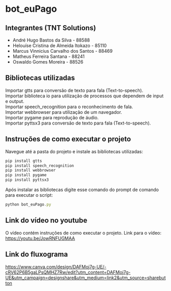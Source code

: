 # bot_euPago

## Integrantes (TNT Solutions)

* André Hugo Bastos da Silva - 88588
* Helouíse Cristina de Almeida Itokazo - 85110
* Marcus Vinnicius Carvalho dos Santos - 88469
* Matheus Ferreira Santana - 88241
* Oswaldo Gomes Moreira - 88526

## Bibliotecas utilizadas

Importar gtts para conversão de texto para fala (Text-to-speech). <br>
Importar biblioteca io para utilização de processos que dependem de input e output. <br>
Importar speech_recognition para o reconhecimento de fala. <br>
Importar webbrowser para utilização de um navegador. <br>
Importar pygame para reprodução de áudio. <br>
Importar pyttsx3 para conversão de texto para fala (Text-to-speech). <br>

## Instruções de como executar o projeto

Navegue até a pasta do projeto e instale as bibliotecas utilizadas:

```js
pip install gtts
pip install speech_recognition
pip install webbrowser
pip install pygame
pip install pyttsx3
```

Após instalar as bibliotecas digite esse comando do prompt de comando para executar o script:
```js
python bot_euPago.py
```

## Link do vídeo no youtube

O vídeo contém instruções de como executar o projeto. Link para o vídeo: https://youtu.be/JowRNFUGMAA

## Link do fluxograma

https://www.canva.com/design/DAFMoj7g-UE/-cRV62P6B5gaLPsQMHZ7Rw/edit?utm_content=DAFMoj7g-UE&utm_campaign=designshare&utm_medium=link2&utm_source=sharebutton
